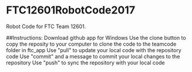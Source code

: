# FTC12601RobotCode2017
Robot Code for FTC Team 12601.

##Instructions:
Download github app for Windows
Use the clone button to copy the reposity to your computer to clone the code to the teamcode folder in ftc_app
Use "pull" to update your local code with the repository code
Use "commit" and a message to commit your local changes to the repository
Use "push" to sync the repository with your local code